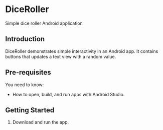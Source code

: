 # DiceRoller
Simple dice roller Android application


Introduction
------------

DiceRoller demonstrates simple interactivity in an Android app.
It contains buttons that updates a text view with a random
value.

Pre-requisites
--------------

You need to know:
- How to open, build, and run apps with Android Studio.


Getting Started
---------------

1. Download and run the app.


